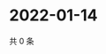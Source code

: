 # 2022-01-14

共 0 条

<!-- BEGIN WEIBO -->
<!-- 最后更新时间 Fri Jan 14 2022 04:13:02 GMT+0800 (China Standard Time) -->

<!-- END WEIBO -->

